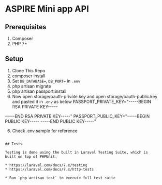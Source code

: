

# ASPIRE Mini app API

## Prerequisites

1. Composer 
2. PHP 7+


## Setup

1. Clone This Repo
2. composer install
3. Set `DB_DATABASE=`, `DB_PORT=`  in `.env`
4. php artisan migrate
5. php artisan passport:install
6. Now open storage/oauth-private.key and open storage/oauth-public.key and pasted it in `.env` as below
PASSPORT_PRIVATE_KEY="-----BEGIN RSA PRIVATE KEY-----
<private key here>
-----END RSA PRIVATE KEY-----"
PASSPORT_PUBLIC_KEY="-----BEGIN PUBLIC KEY-----
<public key here>
-----END PUBLIC KEY-----"

6. Check .env.sample for reference



```

## Tests

Testing is done using the built in Laravel Testing Suite, which is built on top of PHPUnit:

* https://laravel.com/docs/7.x/testing
* https://laravel.com/docs/7.x/http-tests

* Run `php artisan test` to execute full test suite

